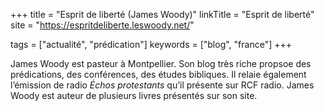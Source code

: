 +++
title = "Esprit de liberté (James Woody)"
linkTitle = "Esprit de liberté"
site = "https://espritdeliberte.leswoody.net/"

tags = ["actualité", "prédication"]
keywords = ["blog", "france"]
+++

James Woody est pasteur à Montpellier. Son blog très riche propsoe des prédications, des conférences, des études bibliques. Il relaie également l’émission de radio *Échos protestants* qu’il présente sur RCF radio. James Woody est auteur de plusieurs livres présentés sur son site.
